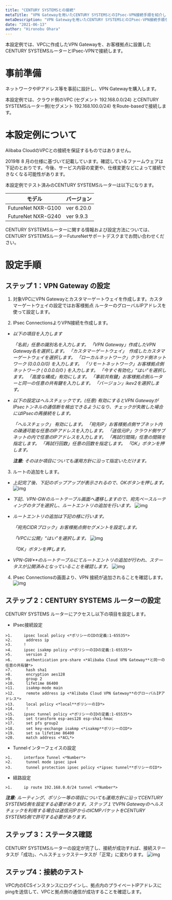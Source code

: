 ```yaml
---
title: "CENTURY SYSTEMSとの接続"
metaTitle: "VPN Gatewayを用いたCENTURY SYSTEMSとのIPsec-VPN接続手順を紹介します。"
metaDescription: "VPN Gatewayを用いたCENTURY SYSTEMSとのIPsec-VPN接続手順を紹介します。"
date: "2021-06-13"
author: "Hironobu Ohara"
---
```




<!-- descriptionがコンテンツの前に表示されます -->

<!-- コンテンツを書くときはこの下に記載ください -->



本設定例では、VPCに作成したVPN Gatewayを、お客様拠点に設置したCENTURY SYSTEMSルーターとIPsec-VPNで接続します。

# 事前準備

ネットワークやIPアドレス等を事前に設計し、VPN Gatewayを購入します。

本設定例では、クラウド側のVPC (セグメント 192.168.0.0/24) とCENTURY SYSTEMSルーター側(セグメント 192.168.100.0/24) をRoute-basedで接続します。

# 本設定例について

Alibaba CloudのVPCとの接続を保証するものではありません。

2019年 8 月の仕様に基づいて記載しています。確認しているファームウェアは下記のとおりです。今後、サービス内容の変更や、仕様変更などによって接続できなくなる可能性があります。

本設定例でテスト済みのCENTURY SYSTEMSルーターは以下になります。

| **モデル**         | **バージョン** |
| ------------------ | -------------- |
| FutureNet NXR-G100 | ver  6.20.0    |
| FutureNet NXR-G240 | ver  9.9.3     |

CENTURY SYSTEMSルーターに関する情報および設定方法については、CENTURY SYSTEMSルーターFutureNetサポートデスクまでお問い合わせください。

# 設定手順

## ステップ 1：VPN Gateway の設定

1. 対象VPCにVPN Gatewayとカスタマーゲートウェイを作成します。カスタマーゲートウェイの設定ではお客様拠点 ルーターのグローバルIPアドレスを使って設定します。

2. IPsec ConnectionsよりVPN接続を作成します。

- *以下の項目を入力します*

  *「名前」任意の識別名を入力します。*
  *「VPN Gateway」作成したVPN Gateway名を選択します。*
  *「カスタマーゲートウェイ」　作成したカスタマーゲートウェイを選択します。*
  *「ローカルネットワーク」クラウド側ネットワーク (0.0.0.0/0) を入力します。*
  *「リモートネットワーク」お客様拠点側ネットワーク ( 0.0.0.0/0 ) を入力します。*
  *「今すぐ有効化」“はい”を選択します。*
  *「高度な構成」有効にします。*
  *「事前共有鍵」お客様拠点側ルーターと同一の任意の共有鍵を入力します。*
  *「バージョン」ikev2を選択します。*

- *以下の設定はヘルスチェックです。(任意)*
  *有効にするとVPN GatewayがIPsecトンネルの通信断を検出できるようになり、チェックが失敗した場合にはIPsecの再接続をします。*

  *「ヘルスチェック」 有効にします。*
  *「宛先IP」お客様拠点側サブネット内の疎通可能な任意のIPアドレスを入力します。*
  *「送信元IP」クラウド側サブネットの内で任意のIPアドレスを入力します。*
  *「再試行間隔」任意の間隔を指定します。*
  *「再試行回数」任意の回数を指定します。*
  *「OK」ボタンを押します。*

  ***注意:*** *そのほか項目についても運用方針に沿って指定いただけます。*

3. ルートの追加をします。

- *上記完了後、下記のポップアップが表示されるので、OKボタンを押します。*
  ![img](https://raw.githubusercontent.com/ohiro18/ts.dev/master/content/network-connect-case/images/cm-001.png)

- *下記、VPN-GWのルートテーブル画面へ遷移しますので、宛先ベースルーティングのタブを選択し、ルートエントリの追加を行います。*
  ![img](https://raw.githubusercontent.com/ohiro18/ts.dev/master/content/network-connect-case/images/cm-002.png)

- *ルートエントリの追加は下記の様に行います。*

  *「宛先CIDRブロック」お客様拠点側セグメントを設定します。*

  *「VPCに公開」“はい”を選択します。*
  ![img](https://raw.githubusercontent.com/ohiro18/ts.dev/master/content/network-connect-case/images/cm-003.png)

  *「OK」ボタンを押します。*

- *VPN-GW**のルートテーブルにてルートエントリの追加が行われ、ステータスが公開済みとなっていることを確認します。*
  ![img](https://raw.githubusercontent.com/ohiro18/ts.dev/master/content/network-connect-case/images/cm-004.png)

4. IPsec Connectionsの画面より、VPN 接続が追加されることを確認します。
    ![img](https://raw.githubusercontent.com/ohiro18/ts.dev/master/content/network-connect-case/images/cm-005.png)

## ステップ 2：CENTURY SYSTEMS ルーターの設定

CENTURY SYSTEMS ルーターにアクセスし以下の項目を設定します。

-  IPsec接続設定
```
>1.     ipsec local policy <*ポリシーのIDの定義:1-65535*>
>2.      address ip
>3.     !
>4.     ipsec isakmp policy <*ポリシーのIDの定義:1-65535*>
>5.      version 2
>6.      authentication pre-share <*Alibaba Cloud VPN Gateway**と同一の任意の共有鍵*>
>7.      hash sha1
>8.      encryption aes128
>9.      group 2
>10.     lifetime 86400
>11.     isakmp-mode main
>12.     remote address ip <*Alibaba Cloud VPN Gateway**のグローバルIPアドレス*>
>13.     local policy <*local**ポリシーのID*>
>14.     !
>15.    ipsec tunnel policy <*ポリシーのIDの定義:1-65535*>
>16.     set transform esp-aes128 esp-sha1-hmac
>17.     set pfs group2
>18.     set key-exchange isakmp <*isakmp**ポリシーのID*>
>19.     set sa lifetime 86400
>20.     match address <*ACL*>
```

- Tunnelインターフェイスの設定
```
>1.     interface Tunnel <*Number*>
>2.      tunnel mode ipsec ipv4
>3.      tunnel protection ipsec policy <*ipsec tunnel**ポリシーのID*>
```

- 経路設定
```
>1.     ip route 192.168.0.0/24 tunnel <*Number*>
```

  ***注意:*** *ルーティング、ポリシー等の項目についても運用方針に沿ってCENTURY SYSTEMS側を設定する必要があります。ステップ１でVPN Gatewayのヘルスチェックを利用する場合は送信元IPからのICMPパケットをCENTURY SYSTEMS側で許可する必要があります。*

## ステップ 3：ステータス確認

CENTURY SYSTEMSルーターの設定が完了し、接続が成功すれば、接続ステータスが「成功」、ヘルスチェックステータスが「正常」に変わります。
  ![img](https://raw.githubusercontent.com/ohiro18/ts.dev/master/content/network-connect-case/images/cm-006.png)


## ステップ4：接続のテスト

VPC内のECSインスタンスにログインし、拠点内のプライベートIPアドレスにpingを送信して、VPCと拠点側の通信が成功することを確認します。
